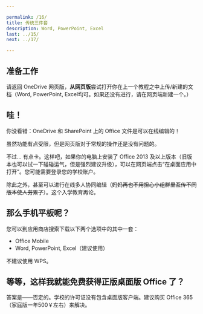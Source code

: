 ```yaml
---

permalink: /16/
title: 传统三件套
description: Word, PowerPoint, Excel
last: ../15/
next: ../17/

---
```

<!-- 本文主要讨论 PowerPoint, Excel, Word 在新环境下的适配问题。文件名有点难懂，抱歉。 -->

## 准备工作

请返回 OneDrive 网页版，**从网页版**尝试打开你在上一个教程之中上传/新建的文档（Word, PowerPoint, Excel均可。如果还没有进行，请在网页端新建一个。）

## 哇！

你没看错：OneDrive 和 SharePoint 上的 Office 文件是可以在线编辑的！

虽然功能有点受限，但是网页版对于常规的操作还是没有问题的。

不过... 有点卡。这样吧，如果你的电脑上安装了 Office 2013 及以上版本（旧版本也可以试一下碰碰运气，但是强烈建议升级），可以在网页端点击“在桌面应用中打开”。您可能需要登录您的学校账户。

除此之外，甚至可以进行在线多人协同编辑（~~妈妈再也不用担心小组群里互传不同版本使人劳累了~~）。这个入学教育再论。


## 那么手机平板呢？

您可以到应用商店搜索下载以下两个选项中的其中一套：

- Office Mobile
- Word, PowerPoint, Excel（建议使用）

不建议使用 WPS。

## 等等，这样我就能免费获得正版桌面版 Office 了？

答案是——否定的。学校的许可证没有包含桌面版客户端。建议购买 Office 365 （家庭版一年500￥左右）来解决。